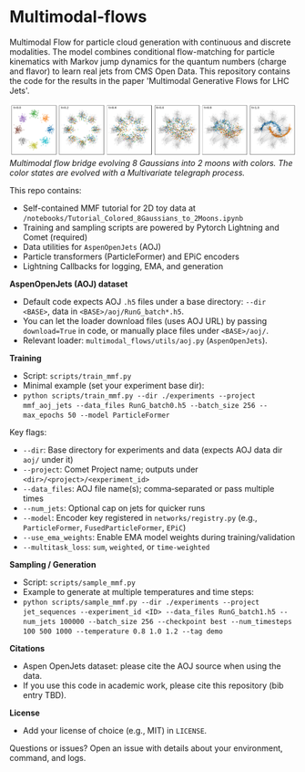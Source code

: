 # Multimodal‑flows

Multimodal Flow for particle cloud generation with continuous and discrete modalities. The model combines conditional flow-matching for particle kinematics with Markov jump dynamics for the quantum numbers (charge and flavor) to learn real jets from CMS Open Data. This repository contains the code for the results in the paper 'Multimodal Generative Flows for LHC Jets'.

![plot](./notebooks/trajectories.png)
*Multimodal flow bridge evolving 8 Gaussians into 2 moons with colors. The color states are evolved with a Multivariate telegraph process.*

This repo contains:
- Self-contained MMF tutorial for 2D toy data at `/notebooks/Tutorial_Colored_8Gaussians_to_2Moons.ipynb`
- Training and sampling scripts are powered by Pytorch Lightning and Comet (required)
- Data utilities for `AspenOpenJets` (AOJ)
- Particle transformers (ParticleFormer) and EPiC encoders
- Lightning Callbacks for logging, EMA, and generation

**AspenOpenJets (AOJ) dataset**
- Default code expects AOJ `.h5` files under a base directory: `--dir <BASE>`, data in `<BASE>/aoj/RunG_batch*.h5`.
- You can let the loader download files (uses AOJ URL) by passing `download=True` in code, or manually place files under `<BASE>/aoj/`.
- Relevant loader: `multimodal_flows/utils/aoj.py` (`AspenOpenJets`).

**Training**
- Script: `scripts/train_mmf.py`
- Minimal example (set your experiment base dir):
- `python scripts/train_mmf.py --dir ./experiments --project mmf_aoj_jets --data_files RunG_batch0.h5 --batch_size 256 --max_epochs 50 --model ParticleFormer`

Key flags:
- `--dir`: Base directory for experiments and data (expects AOJ data dir `aoj/` under it)
- `--project`: Comet Project name; outputs under `<dir>/<project>/<experiment_id>`
- `--data_files`: AOJ file name(s); comma‑separated or pass multiple times
- `--num_jets`: Optional cap on jets for quicker runs
- `--model`: Encoder key registered in `networks/registry.py` (e.g., `ParticleFormer`, `FusedParticleFormer`, `EPiC`)
- `--use_ema_weights`: Enable EMA model weights during training/validation
- `--multitask_loss`: `sum`, `weighted`, or `time-weighted`

**Sampling / Generation**
- Script: `scripts/sample_mmf.py`
- Example to generate at multiple temperatures and time steps:
- `python scripts/sample_mmf.py --dir ./experiments --project jet_sequences --experiment_id <ID> --data_files RunG_batch1.h5 --num_jets 100000 --batch_size 256 --checkpoint best --num_timesteps 100 500 1000 --temperature 0.8 1.0 1.2 --tag demo`


**Citations**
- Aspen OpenJets dataset: please cite the AOJ source when using the data.
- If you use this code in academic work, please cite this repository (bib entry TBD).

**License**
- Add your license of choice (e.g., MIT) in `LICENSE`.

Questions or issues? Open an issue with details about your environment, command, and logs.
